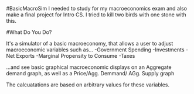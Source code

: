 #BasicMacroSim
I needed to study for my macroeconomics exam and also make a final project for Intro CS. I tried to kill two birds with one stone with this.

#What Do You Do?

It's a simulator of a basic macroeconomy, that allows a user to adjust macroeconomic variables such as...
  -Government Spending
  -Investments 
  -Net Exports
  -Marginal Propensity to Consume
  -Taxes
 
...and see basic graphical macroeconomic displays on an Aggregate demand graph, as well as a Price/Agg. Demmand/ AGg. Supply graph
  
The calcuatations are based on arbitrary values for these variables.

